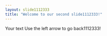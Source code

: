 ```yaml
---
layout: slide1112333
title: "Welcome to our second slide1112333!"
---
```

Your text
Use the left arrow to go back1112333!
